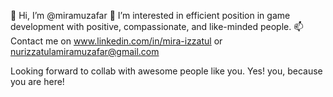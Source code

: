 👋 Hi, I’m @miramuzafar
👀 I’m interested in efficient position in game development with positive, compassionate, and like-minded people.
📫 Contact me on www.linkedin.com/in/mira-izzatul or nurizzatulamiramuzafar@gmail.com

Looking forward to collab with awesome people like you. Yes! you, because you are here!

